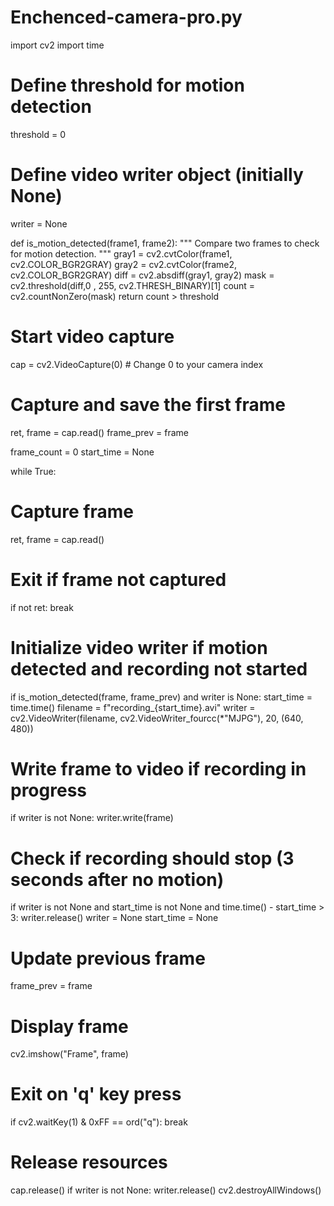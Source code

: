 # Enchenced-camera-pro.py
import cv2
import time
# Define threshold for motion detection
threshold = 0

# Define video writer object (initially None)
writer = None
    
def is_motion_detected(frame1, frame2):
  """
  Compare two frames to check for motion detection.
  """
  gray1 = cv2.cvtColor(frame1, cv2.COLOR_BGR2GRAY)
  gray2 = cv2.cvtColor(frame2, cv2.COLOR_BGR2GRAY)
  diff = cv2.absdiff(gray1, gray2)
  mask = cv2.threshold(diff,0 , 255, cv2.THRESH_BINARY)[1]
  count = cv2.countNonZero(mask)
  return count > threshold

# Start video capture
cap = cv2.VideoCapture(0)  # Change 0 to your camera index

# Capture and save the first frame
ret, frame = cap.read()
frame_prev = frame

frame_count = 0
start_time = None

while True:
  # Capture frame
  ret, frame = cap.read() 

  # Exit if frame not captured
  if not ret:
    break

  # Initialize video writer if motion detected and recording not started
  if is_motion_detected(frame, frame_prev) and writer is None:
    start_time = time.time()
    filename = f"recording_{start_time}.avi"
    writer = cv2.VideoWriter(filename, cv2.VideoWriter_fourcc(*"MJPG"), 20, (640, 480))

  # Write frame to video if recording in progress
  if writer is not None:
    writer.write(frame)

  # Check if recording should stop (3 seconds after no motion)
  if writer is not None and start_time is not None and time.time() - start_time > 3:
    writer.release()
    writer = None
    start_time = None

  # Update previous frame
  frame_prev = frame

  # Display frame
  cv2.imshow("Frame", frame)

  # Exit on 'q' key press
  if cv2.waitKey(1) & 0xFF == ord("q"):
    break

# Release resources
cap.release()
if writer is not None:
  writer.release()
cv2.destroyAllWindows()
  
  
  
  
  
  
  
  
  
